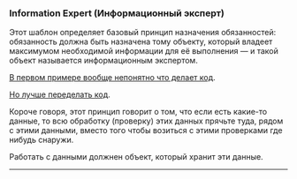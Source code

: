 ### Information Expert (Информационный эксперт)

Этот шаблон определяет базовый принцип назначения обязанностей: обязанность должна быть назначена тому объекту, 
который владеет максимумом необходимой информации для её выполнения — и такой объект называется информационным экспертом.

[В первом примере вообще непонятно что делает код](./demo01.php).

[Но лучше переделать код](./demo08.php).

Короче говоря, этот принцип говорит о том, что если есть какие-то данные, то всю обработку (проверку) этих данных
прячьте туда, рядом с этими данными, вместо того чтобы возиться с этими проверками где нибудь снаружи.

Работать с данными должнен объект, который хранит эти данные.
___


























